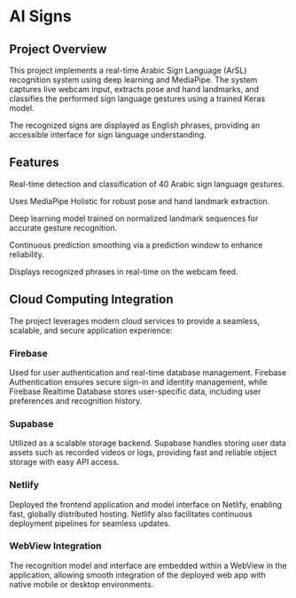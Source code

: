 # AI Signs

## Project Overview

This project implements a real-time Arabic Sign Language (ArSL) recognition system using deep learning and MediaPipe. The system captures live webcam input, extracts pose and hand landmarks, and classifies the performed sign language gestures using a trained Keras model.

The recognized signs are displayed as English phrases, providing an accessible interface for sign language understanding.

## Features

Real-time detection and classification of 40 Arabic sign language gestures.

Uses MediaPipe Holistic for robust pose and hand landmark extraction.

Deep learning model trained on normalized landmark sequences for accurate gesture recognition.

Continuous prediction smoothing via a prediction window to enhance reliability.

Displays recognized phrases in real-time on the webcam feed.

## Cloud Computing Integration

The project leverages modern cloud services to provide a seamless, scalable, and secure application experience:

### Firebase
Used for user authentication and real-time database management. Firebase Authentication ensures secure sign-in and identity management, while Firebase Realtime Database stores user-specific data, including user preferences and recognition history.

### Supabase
Utilized as a scalable storage backend. Supabase handles storing user data assets such as recorded videos or logs, providing fast and reliable object storage with easy API access.

### Netlify
Deployed the frontend application and model interface on Netlify, enabling fast, globally distributed hosting. Netlify also facilitates continuous deployment pipelines for seamless updates.

### WebView Integration
The recognition model and interface are embedded within a WebView in the application, allowing smooth integration of the deployed web app with native mobile or desktop environments.
